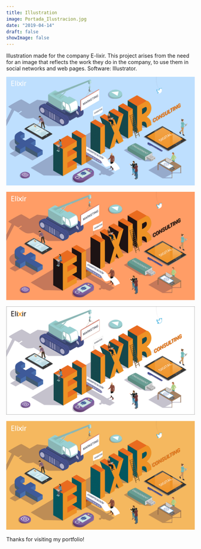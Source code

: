 ```yaml
---
title: Illustration
image: Portada_Ilustracion.jpg
date: "2019-04-14"
draft: false
showImage: false
---
```


Illustration made for the company E-lixir. This project arises from the need for an image that reflects the work they do in the company, to use them in social networks and web pages. Software: Illustrator.

![Illustration1](/images/Ilustracion1.jpg "Illustration1")

![Illustration2](/images/Ilustracion2.jpg "Illustration2")

![Illustration3](/images/Ilustracion3.jpg "Illustration3")

![Illustration4](/images/Ilustracion4.jpg "Illustration4")


Thanks for visiting my portfolio!
